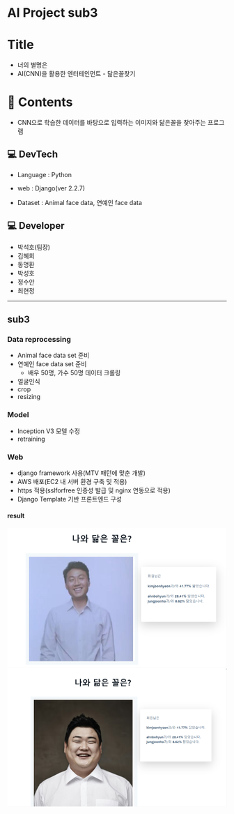 # AI Project sub3

# Title
- 너의 별명은
- AI(CNN)을 활용한 엔터테인먼트 - 닮은꼴찾기

# 📖 Contents
 * CNN으로 학습한 데이터를 바탕으로 입력하는 이미지와 닮은꼴을 찾아주는 프로그램

## 💻 DevTech

- Language : Python

- web : Django(ver 2.2.7)

- Dataset : Animal face data, 연예인 face data

## 💻 Developer
- 박석호(팀장)
- 김혜희
- 동명환
- 박성호
- 정수안
- 최현정

<hr>

## sub3
### Data reprocessing
- Animal face data set 준비
- 연예인 face data set 준비
    - 배우 50명, 가수 50명 데이터 크롤링
- 얼굴인식
- crop
- resizing

### Model
- Inception V3 모델 수정
- retraining

### Web
- django framework 사용(MTV 패턴에 맞춘 개발)
- AWS 배포(EC2 내 서버 환경 구축 및 적용)
- https 적용(sslforfree 인증성 발급 및 nginx 연동으로 적용)
- Django Template 기반 프론트엔드 구성

#### result
![얼굴인식](images/result_c.png)
![얼굴인식](images/result.png)